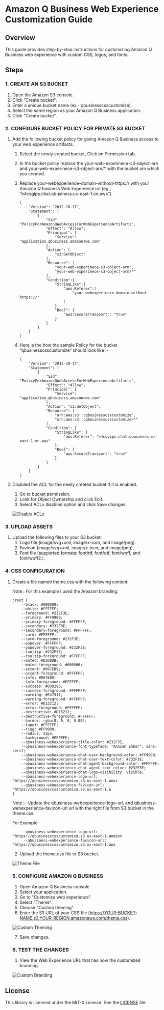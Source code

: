# Amazon Q Business Web Experience Customization Guide

## Overview
This guide provides step-by-step instructions for customizing Amazon Q Business web experience with custom CSS, logos, and fonts.

## Steps

### 1. CREATE AN S3 BUCKET
1. Open the Amazon S3 console.
2. Click "Create bucket".
3. Enter a unique bucket name (ex - qbusinesscsscustomize).
4. Select the same region as your Amazon Q Business application.
5. Click "Create bucket".

### 2. CONFIGURE BUCKET POLICY FOR PRIVATE S3 BUCKET
1. Add the following bucket policy for giving Amazon Q Business access to your web experience artifacts.
    1. Select the newly created bucket, Click on Permission tab.
    2. In the bucket policy replace the your-web-experinece-s3-object-arn and your-web-experinece-s3-object-arn/* with the bucket arn which you created.
    3. Replace your-webexperience-domain-without-https:// with your Amazon Q business Web Experience url (eg., “e4csgips.chat.qbusiness.us-east-1.on.aws”).
        ```
        {
            "Version": "2012-10-17",
            "Statement": [
                {
                    "Sid": "PolicyForAmazonQWebAccessForWebExperienceArtifacts",
                    "Effect": "Allow",
                    "Principal": {
                        "Service": "application.qbusiness.amazonaws.com"
                    },
                    "Action": [
                        "s3:GetObject"
                    ],
                    "Resource": [
                        "your-web-experinece-s3-object-arn",
                        "your-web-experinece-s3-object-arn/*"
                    ],
                    "Condition":{
                        "StringLike":{
                            "aws:Referer":[
                                "your-webexperience-domain-without-https://"
                            ]
                        },
                        "Bool": {
                            "aws:SecureTransport": "true"
                        }
                    }
                }
            ]
        }
        ```

    4. Here is the how the sample Policy for the bucket “qbusinesscsscustomize” should look like :-

        ```
        {
            "Version": "2012-10-17",
            "Statement": [
                {
                    "Sid": "PolicyForAmazonQWebAccessForWebExperienceArtifacts",
                    "Effect": "Allow",
                    "Principal": {
                        "Service": "application.qbusiness.amazonaws.com"
                    },
                    "Action": "s3:GetObject",
                    "Resource": [
                        "arn:aws:s3:::qbusinesscsscustomize",
                        "arn:aws:s3:::qbusinesscsscustomize/*"
                    ],
                    "Condition": {
                        "StringLike": {
                            "aws:Referer": "e4csgips.chat.qbusiness.us-east-1.on.aws"
                        },
                        "Bool": {
                            "aws:SecureTransport": "true"
                        }
                    }
                }
            ]
        }
        ```

2. Disabled the ACL for the newly created bucket if it is enabled.
    1. Go to bucket permission.
    2. Look for Object Ownership and click Edit.
    3. Select ACLx disabled option and click Save changes.

    ![Disable ACLs](/qbusiness-customization/web-experience-customization-guide/images/disable-acls.png)

### 3. UPLOAD ASSETS 
1. Upload the following files to your S3 bucket:
    1. Logo file (image/svg+xml, image/x-icon, and image/png).
    2. Favicon (image/svg+xml, image/x-icon, and image/png).
    3. Font file (supported formats: font/ttf, font/otf, font/woff, and font/woff2.).   

### 4. CSS CONFIGURATION
1. Create a file named theme.css with the following content:
        
    Note : For this example I used the Amazon branding.
    ```
    :root {
        --black: #000000;
        --white: #FFFFFF;
        --foreground: #232F3E;
        --primary: #FF9900;
        --primary-foreground: #FFFFFF;
        --secondary: #232F3E;
        --secondary-foreground: #FFFFFF;
        --card: #FFFFFF;
        --card-foreground: #232F3E;
        --popover: #FFFFFF;
        --popover-foreground: #232F3E;
        --tooltip: #232F3E;
        --tooltip-foreground: #FFFFFF;
        --muted: #D5DBDB;
        --muted-foreground: #666666;
        --accent: #007EB9;
        --accent-foreground: #FFFFFF;
        --info: #007EB9;
        --info-foreground: #FFFFFF;
        --success: #008296;
        --success-foreground: #FFFFFF;
        --warning: #E47911;
        --warning-foreground: #FFFFFF;
        --error: #D13212;
        --error-foreground: #FFFFFF;
        --destructive: #D13212;
        --destructive-foreground: #FFFFFF;
        --border: rgba(0, 0, 0, 0.08);
        --input: #FFFFFF;
        --ring: #FF9900;
        --radius: 12px;
        --background: #FFFFFF;
        --qbusiness-webexperience-title-color: #232F3E;
        --qbusiness-webexperience-font-typeface: "Amazon Ember", sans-serif;
        --qbusiness-webexperience-chat-user-background-color: #FF9900;
        --qbusiness-webexperience-chat-user-text-color: #232F3E;
        --qbusiness-webexperience-chat-agent-background-color: #FFFFFF;
        --qbusiness-webexperience-chat-agent-text-color: #232F3E;
        --qbusiness-webexperience-chat-logo-visibility: visible;
        --qbusiness-webexperience-logo-url: "https://qbusinesscsscustomize.s3.us-east-1.amaz
        --qbusiness-webexperience-favicon-url: "https://qbusinesscsscustomize.s3.us-east-1.a
    }
    ```

    Note :- Update the qbusiness-webexperience-logo-url, and qbusiness-webexperience-favicon-url
            url with the right file from S3 bucket in the theme.css.

    For Example
    ```
        --qbusiness-webexperience-logo-url: "https://qbusinesscsscustomize.s3.us-east-1.amazon
         --qbusiness-webexperience-favicon-url: "https://qbusinesscsscustomize.s3.us-east-1.ama
    ```
            
    2. Upload the theme.css file to S3 bucket.

    ![Theme File](/qbusiness-customization/web-experience-customization-guide/images/themefile.png)
    
    ### 5. CONFIGURE AMAZON Q BUSINESS
    1. Open Amazon Q Business console.
    2. Select your application.
    3. Go to "Customize web experience".
    4. Select "Theme".
    5. Choose "Custom theming".
    6. Enter the S3 URL of your CSS file (https://YOUR-BUCKET-NAME.s3.YOUR-REGION.amazonaws.com/theme.css).

    ![Custom Theming](/qbusiness-customization/web-experience-customization-guide/images/custom-theming.png)

    7. Save changes.

    ### 6. TEST THE CHANGES
    1. View the Web Experience URL that has now the customized branding.

    ![Custom Branding](/qbusiness-customization/web-experience-customization-guide/images/custom-branding.png)

## License

This library is licensed under the MIT-0 License. See the [LICENSE](../LICENSE) file.

